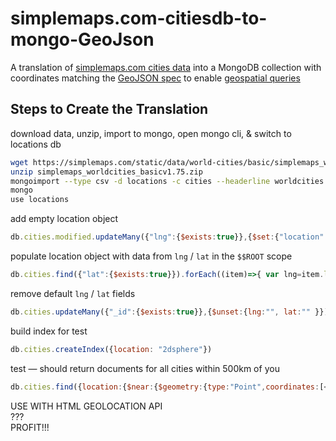 # simplemaps.com-citiesdb-to-mongo-GeoJson

A translation of  [simplemaps.com cities data](https://simplemaps.com/static/data/world-cities/basic/simplemaps_worldcities_basicv1.75.zip) into a MongoDB collection with coordinates matching the [GeoJSON spec](https://www.mongodb.com/docs/manual/reference/geojson/#std-label-geojson-point) to enable [geospatial queries](https://www.mongodb.com/docs/manual/geospatial-queries/)

## Steps to Create the Translation

download data, unzip, import to mongo, open mongo cli, & switch to locations db
```bash
wget https://simplemaps.com/static/data/world-cities/basic/simplemaps_worldcities_basicv1.75.zip
unzip simplemaps_worldcities_basicv1.75.zip
mongoimport --type csv -d locations -c cities --headerline worldcities.csv
mongo
use locations
```
add empty location object
```js
db.cities.modified.updateMany({"lng":{$exists:true}},{$set:{"location":{"type":"Point","coordinates":[null, null]}}})
```

populate location object with data from `lng` / `lat` in the `$$ROOT` scope
```js
db.cities.find({"lat":{$exists:true}}).forEach((item)=>{ var lng=item.lng; var lat=item.lat; db.cities.update({_id: item._id}, {$set:{"location.coordinates.0":lng, "location.coordinates.1":lat }}) })
```

remove default `lng` / `lat` fields
```js
db.cities.updateMany({"_id":{$exists:true}},{$unset:{lng:"", lat:"" }})
```

build index for test
```js
db.cities.createIndex({location: "2dsphere"})
```

test — should return documents for all cities within 500km of you
```js
db.cities.find({location:{$near:{$geometry:{type:"Point",coordinates:[<YOUR_LONGITUDE>,<YOUR_LATITUDE>]},$minDistance: 0,$maxDistance: 500000}}})
```

USE WITH HTML GEOLOCATION API<br />
???<br />
PROFIT!!!
